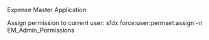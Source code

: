 Expense Master Application


Assign permission to current user: sfdx force:user:permset:assign -n EM_Admin_Permissions